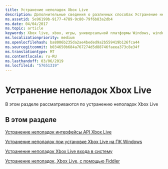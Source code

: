 ```yaml
---
title: Устранение неполадок Xbox Live
description: Дополнительные сведения о различных способах Устранение неполадок при разработке Xbox Live.
ms.assetid: 5e96199b-9177-4789-9c80-79f6b83a2db4
ms.date: 04/04/2017
ms.topic: article
keywords: Xbox live, xbox, игры, универсальной платформы Windows, windows 10 для настольных ПК, xbox, один, устранение неполадок
ms.localizationpriority: medium
ms.openlocfilehash: ba8006b235da2ae4beded9a2b559419b126fca44
ms.sourcegitcommit: b034650b684a767274d5d88746faeea373c8e34f
ms.translationtype: MT
ms.contentlocale: ru-RU
ms.lasthandoff: 03/06/2019
ms.locfileid: "57651319"
---
```

# <a name="troubleshooting-xbox-live"></a>Устранение неполадок Xbox Live

В этом разделе рассматриваются по устранению неполадок Xbox Live

## <a name="in-this-section"></a>В этом разделе

[Устранение неполадок интерфейсы API Xbox Live](troubleshooting-the-xbox-live-services-api.md)

[Устранение неполадок при установке Xbox Live на ПК Windows](troubleshooting-pc-setup.md)

[Устранение неполадок Xbox Live входа в систему](troubleshooting-sign-in.md)

[Устранение неполадок, Xbox Live, с помощью Fiddler](how-to-set-up-fiddler-for-debugging.md)
